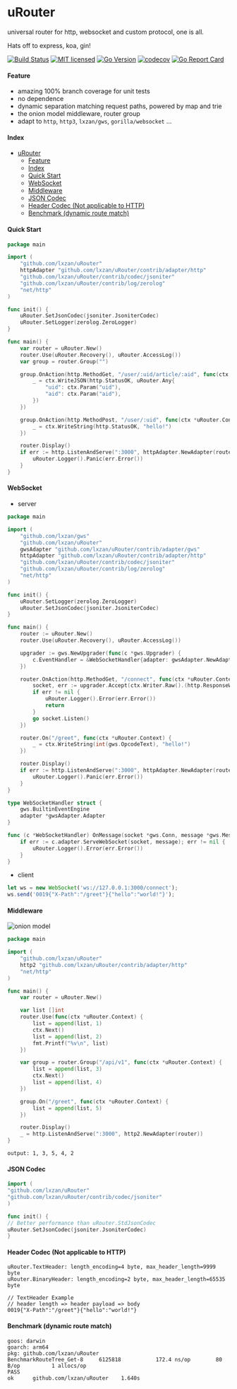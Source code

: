 # uRouter

universal router for http, websocket and custom protocol, one is all.

Hats off to express, koa, gin!

[![Build Status][1]][2] [![MIT licensed][3]][4] [![Go Version][5]][6] [![codecov][7]][8] [![Go Report Card][9]][10]

[1]: https://github.com/lxzan/uRouter/workflows/Go%20Test/badge.svg?branch=main

[2]: https://github.com/lxzan/uRouter/actions?query=branch%3Amain

[3]: https://img.shields.io/badge/license-MIT-blue.svg

[4]: LICENSE

[5]: https://img.shields.io/badge/go-%3E%3D1.16-30dff3?style=flat-square&logo=go

[6]: https://github.com/lxzan/uRouter

[7]: https://codecov.io/gh/lxzan/uRouter/branch/main/graph/badge.svg?token=0Tx9xH9Lvd

[8]: https://codecov.io/gh/lxzan/uRouter

[9]: https://goreportcard.com/badge/github.com/lxzan/uRouter

[10]: https://goreportcard.com/report/github.com/lxzan/uRouter

#### Feature

- amazing 100% branch coverage for unit tests
- no dependence
- dynamic separation matching request paths, powered by map and trie
- the onion model middleware, router group
- adapt to `http`, `http3`, `lxzan/gws`, `gorilla/websocket` ...

#### Index

- [uRouter](#urouter)
  - [Feature](#feature)
  - [Index](#index)
  - [Quick Start](#quick-start)
  - [WebSocket](#websocket)
  - [Middleware](#middleware)
  - [JSON Codec](#json-codec)
  - [Header Codec (Not applicable to HTTP)](#header-codec-not-applicable-to-http)
  - [Benchmark (dynamic route match)](#benchmark-dynamic-route-match)

#### Quick Start

```go
package main

import (
    "github.com/lxzan/uRouter"
    httpAdapter "github.com/lxzan/uRouter/contrib/adapter/http"
    "github.com/lxzan/uRouter/contrib/codec/jsoniter"
    "github.com/lxzan/uRouter/contrib/log/zerolog"
    "net/http"
)

func init() {
    uRouter.SetJsonCodec(jsoniter.JsoniterCodec)
    uRouter.SetLogger(zerolog.ZeroLogger)
}

func main() {
    var router = uRouter.New()
    router.Use(uRouter.Recovery(), uRouter.AccessLog())
    var group = router.Group("")

    group.OnAction(http.MethodGet, "/user/:uid/article/:aid", func(ctx *uRouter.Context) {
        _ = ctx.WriteJSON(http.StatusOK, uRouter.Any{
            "uid": ctx.Param("uid"),
            "aid": ctx.Param("aid"),
        })
    })

    group.OnAction(http.MethodPost, "/user/:uid", func(ctx *uRouter.Context) {
        _ = ctx.WriteString(http.StatusOK, "hello!")
    })

    router.Display()
    if err := http.ListenAndServe(":3000", httpAdapter.NewAdapter(router)); err != nil {
        uRouter.Logger().Panic(err.Error())
    }
}
```

#### WebSocket

- server

```go
package main

import (
    "github.com/lxzan/gws"
    "github.com/lxzan/uRouter"
    gwsAdapter "github.com/lxzan/uRouter/contrib/adapter/gws"
    httpAdapter "github.com/lxzan/uRouter/contrib/adapter/http"
    "github.com/lxzan/uRouter/contrib/codec/jsoniter"
    "github.com/lxzan/uRouter/contrib/log/zerolog"
    "net/http"
)

func init() {
    uRouter.SetLogger(zerolog.ZeroLogger)
    uRouter.SetJsonCodec(jsoniter.JsoniterCodec)
}

func main() {
    router := uRouter.New()
    router.Use(uRouter.Recovery(), uRouter.AccessLog())

    upgrader := gws.NewUpgrader(func(c *gws.Upgrader) {
        c.EventHandler = &WebSocketHandler{adapter: gwsAdapter.NewAdapter(router)}
    })

    router.OnAction(http.MethodGet, "/connect", func(ctx *uRouter.Context) {
        socket, err := upgrader.Accept(ctx.Writer.Raw().(http.ResponseWriter), ctx.Request.Raw.(*http.Request))
        if err != nil {
            uRouter.Logger().Error(err.Error())
            return
        }
        go socket.Listen()
    })

    router.On("/greet", func(ctx *uRouter.Context) {
        _ = ctx.WriteString(int(gws.OpcodeText), "hello!")
    })

    router.Display()
    if err := http.ListenAndServe(":3000", httpAdapter.NewAdapter(router)); err != nil {
        uRouter.Logger().Panic(err.Error())
    }
}

type WebSocketHandler struct {
    gws.BuiltinEventEngine
    adapter *gwsAdapter.Adapter
}

func (c *WebSocketHandler) OnMessage(socket *gws.Conn, message *gws.Message) {
    if err := c.adapter.ServeWebSocket(socket, message); err != nil {
        uRouter.Logger().Error(err.Error())
    }
}

```

- client

```js
let ws = new WebSocket('ws://127.0.0.1:3000/connect');
ws.send('0019{"X-Path":"/greet"}{"hello":"world!"}');
```

#### Middleware

![onion model](https://upload-images.jianshu.io/upload_images/26203625-b80a51afcf265c9d.jpg?imageMogr2/auto-orient/strip|imageView2/2/w/1078/format/webp)

```go
package main

import (
    "github.com/lxzan/uRouter"
    http2 "github.com/lxzan/uRouter/contrib/adapter/http"
    "net/http"
)

func main() {
    var router = uRouter.New()

    var list []int
    router.Use(func(ctx *uRouter.Context) {
        list = append(list, 1)
        ctx.Next()
        list = append(list, 2)
        fmt.Printf("%v\n", list)
    })

    var group = router.Group("/api/v1", func(ctx *uRouter.Context) {
        list = append(list, 3)
        ctx.Next()
        list = append(list, 4)
    })

    group.On("/greet", func(ctx *uRouter.Context) {
        list = append(list, 5)
    })

    router.Display()
    _ = http.ListenAndServe(":3000", http2.NewAdapter(router))
}
```

```
output: 1, 3, 5, 4, 2
```

#### JSON Codec

```go
import (
"github.com/lxzan/uRouter"
"github.com/lxzan/uRouter/contrib/codec/jsoniter"
)

func init() {
// Better performance than uRouter.StdJsonCodec 
uRouter.SetJsonCodec(jsoniter.JsoniterCodec)
}
```

#### Header Codec (Not applicable to HTTP)

```
uRouter.TextHeader: length_encoding=4 byte, max_header_length=9999 byte
uRouter.BinaryHeader: length_encoding=2 byte, max_header_length=65535 byte
```

```
// TextHeader Example
// header length => header payload => body
0019{"X-Path":"/greet"}{"hello":"world!"}
```

#### Benchmark (dynamic route match)

```
goos: darwin
goarch: arm64
pkg: github.com/lxzan/uRouter
BenchmarkRouteTree_Get-8   	 6125818	       172.4 ns/op	      80 B/op	       1 allocs/op
PASS
ok  	github.com/lxzan/uRouter	1.640s
```
